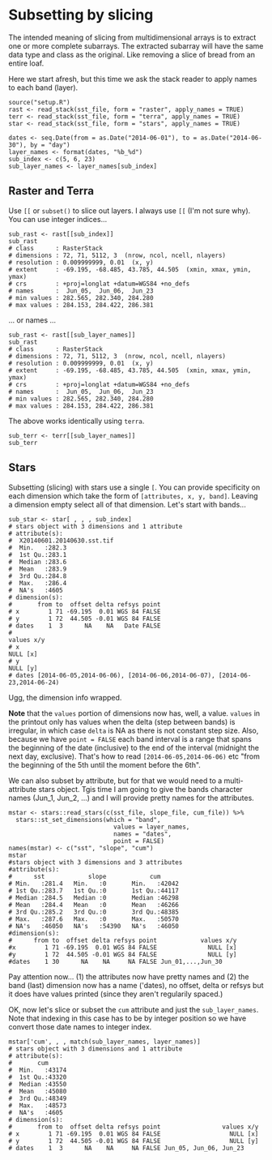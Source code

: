 # Subsetting by slicing

The intended meaning of slicing from multidimensional arrays is to extract one or more complete subarrays.  The extracted subarray will have the same data type and class as the original.  Like removing a slice of bread from an entire loaf. 

Here we start afresh, but this time we ask the stack reader to apply names to each band (layer).
```
source("setup.R")
rast <- read_stack(sst_file, form = "raster", apply_names = TRUE)
terr <- read_stack(sst_file, form = "terra", apply_names = TRUE)
star <- read_stack(sst_file, form = "stars", apply_names = TRUE)

dates <- seq.Date(from = as.Date("2014-06-01"), to = as.Date("2014-06-30"), by = "day")
layer_names <- format(dates, "%b_%d")
sub_index <- c(5, 6, 23)
sub_layer_names <- layer_names[sub_index]
```

## Raster and Terra

Use `[[` or `subset()` to slice out layers. I always use `[[` (I'm not sure why).  You can use integer indices...

```
sub_rast <- rast[[sub_index]]
sub_rast
# class      : RasterStack 
# dimensions : 72, 71, 5112, 3  (nrow, ncol, ncell, nlayers)
# resolution : 0.009999999, 0.01  (x, y)
# extent     : -69.195, -68.485, 43.785, 44.505  (xmin, xmax, ymin, ymax)
# crs        : +proj=longlat +datum=WGS84 +no_defs 
# names      :  Jun_05,  Jun_06,  Jun_23 
# min values : 282.565, 282.340, 284.280 
# max values : 284.153, 284.422, 286.381 
```

... or names ...

```
sub_rast <- rast[[sub_layer_names]]
sub_rast
# class      : RasterStack 
# dimensions : 72, 71, 5112, 3  (nrow, ncol, ncell, nlayers)
# resolution : 0.009999999, 0.01  (x, y)
# extent     : -69.195, -68.485, 43.785, 44.505  (xmin, xmax, ymin, ymax)
# crs        : +proj=longlat +datum=WGS84 +no_defs 
# names      :  Jun_05,  Jun_06,  Jun_23 
# min values : 282.565, 282.340, 284.280 
# max values : 284.153, 284.422, 286.381 
```

The above works identically using `terra`.

```
sub_terr <- terr[[sub_layer_names]]
sub_terr
```

## Stars

Subsetting (slicing) with stars use a single `[`.  You can provide specificity on each dimension which take the form of `[attributes, x, y, band]`.  Leaving  a dimension empty select all of that dimension.  Let's start with bands...

```
sub_star <- star[ , , , sub_index]
# stars object with 3 dimensions and 1 attribute
# attribute(s):
#  X20140601.20140630.sst.tif 
#  Min.   :282.3              
#  1st Qu.:283.1              
#  Median :283.6              
#  Mean   :283.9              
#  3rd Qu.:284.8              
#  Max.   :286.4              
#  NA's   :4605               
# dimension(s):
#       from to  offset delta refsys point
# x        1 71 -69.195  0.01 WGS 84 FALSE
# y        1 72  44.505 -0.01 WGS 84 FALSE
# dates    1  3      NA    NA   Date FALSE
#                                                                          values x/y
# x                                                                          NULL [x]
# y                                                                          NULL [y]
# dates [2014-06-05,2014-06-06), [2014-06-06,2014-06-07), [2014-06-23,2014-06-24)    
```

Ugg, the dimension info wrapped.

**Note** that the `values` portion of dimensions now has, well, a value.  `values` in the printout only has values when the delta (step between bands) is irregular, in which case `delta` is NA as there is not constant step size.  Also, because we have `point = FALSE` each band interval is a range that spans the beginning of the date (inclusive) to the end of the interval (midnight the next day, exclusive). That's how to read `[2014-06-05,2014-06-06)` etc "from the beginning of the 5th until the moment before the 6th".


We can also subset by attribute, but for that we would need to a multi-attribute stars object.  Tgis time I am going to give the bands character names (Jun_1, Jun_2, ...) and I will provide pretty names for the attributes.


```
mstar <- stars::read_stars(c(sst_file, slope_file, cum_file)) %>%
  stars::st_set_dimensions(which = "band", 
                             values = layer_names, 
                             names = "dates", 
                             point = FALSE)
names(mstar) <- c("sst", "slope", "cum")
mstar
#stars object with 3 dimensions and 3 attributes
#attribute(s):
#      sst            slope            cum       
# Min.   :281.4   Min.   :0       Min.   :42042  
# 1st Qu.:283.7   1st Qu.:0       1st Qu.:44117  
# Median :284.5   Median :0       Median :46298  
# Mean   :284.4   Mean   :0       Mean   :46266  
# 3rd Qu.:285.2   3rd Qu.:0       3rd Qu.:48385  
# Max.   :287.6   Max.   :0       Max.   :50570  
# NA's   :46050   NA's   :54390   NA's   :46050  
#dimension(s):
#      from to  offset delta refsys point            values x/y
#x        1 71 -69.195  0.01 WGS 84 FALSE              NULL [x]
#y        1 72  44.505 -0.01 WGS 84 FALSE              NULL [y]
#dates    1 30      NA    NA     NA FALSE Jun_01,...,Jun_30  
```

Pay attention now... (1) the attributes now have pretty names and (2) the band (last) dimension now has a name ('dates), no offset, delta or refsys but it does have values printed (since they aren't regularily spaced.)  

OK, now let's slice or subset the `cum` attribute and just the `sub_layer_names`. Note that indexing in this case has to be by integer position so we have convert those date names to integer index.

```
mstar['cum', , , match(sub_layer_names, layer_names)]
# stars object with 3 dimensions and 1 attribute
# attribute(s):
#       cum       
#  Min.   :43174  
#  1st Qu.:43320  
#  Median :43550  
#  Mean   :45080  
#  3rd Qu.:48349  
#  Max.   :48573  
#  NA's   :4605   
# dimension(s):
#       from to  offset delta refsys point                 values x/y
# x        1 71 -69.195  0.01 WGS 84 FALSE                   NULL [x]
# y        1 72  44.505 -0.01 WGS 84 FALSE                   NULL [y]
# dates    1  3      NA    NA     NA FALSE Jun_05, Jun_06, Jun_23   
```


